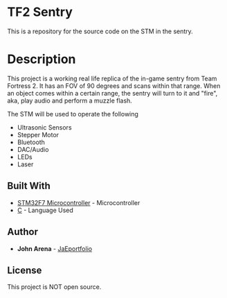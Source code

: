 # TF2 Sentry
This is a repository for the source code on the STM in the sentry.

# Description
This project is a working real life replica of the in-game sentry 
from Team Fortress 2. It has an FOV of 90 degrees and scans within 
that range. When an object comes within a certain range, the sentry 
will turn to it and "fire", aka, play audio and perform a muzzle flash.

The STM will be used to operate the following 
* Ultrasonic Sensors
* Stepper Motor
* Bluetooth 
* DAC/Audio
* LEDs
* Laser

## Built With
* [STM32F7 Microcontroller](https://www.st.com/en/microcontrollers-microprocessors/stm32f7-series.html) - Microcontroller
* [C](https://en.wikipedia.org/wiki/C_(programming_language)) - Language Used

## Author
* **John Arena** - [JaEportfolio](https://github.com/JAePortfolio)

## License
This project is NOT open source.
